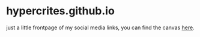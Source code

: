 # hypercrites.github.io
just a little frontpage of my social media links, you can find the canvas [here](https://codepen.io/jkiss/pen/OVEeqK).

<!-- https://www.pinterest.at/pin/541909767658924395/ 
     https://www.artstation.com/chingyeh
     srcset
-->
